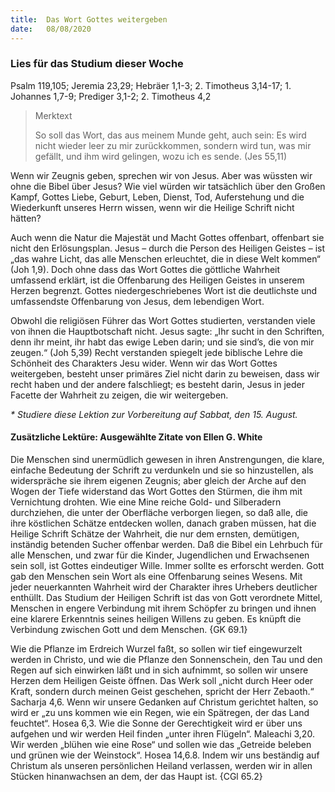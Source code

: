 ```yaml
---
title:  Das Wort Gottes weitergeben
date:   08/08/2020
---
```


### Lies für das Studium dieser Woche
Psalm 119,105; Jeremia 23,29; Hebräer 1,1-3; 2. Timotheus 3,14-17; 1. Johannes 1,7-9; Prediger 3,1-2; 2. Timotheus 4,2

> <p>Merktext</p>
> So soll das Wort, das aus meinem Munde geht, auch sein: Es wird nicht wieder leer zu mir zurückkommen, sondern wird tun, was mir gefällt, und ihm wird gelingen, wozu ich es sende. (Jes 55,11)

Wenn wir Zeugnis geben, sprechen wir von Jesus. Aber was wüssten wir ohne die Bibel über Jesus? Wie viel würden wir tatsächlich über den Großen Kampf, Gottes Liebe, Geburt, Leben, Dienst, Tod, Auferstehung und die Wiederkunft unseres Herrn wissen, wenn wir die Heilige Schrift nicht hätten?

Auch wenn die Natur die Majestät und Macht Gottes offenbart, offenbart sie nicht den Erlösungsplan. Jesus – durch die Person des Heiligen Geistes – ist „das wahre Licht, das alle Menschen erleuchtet, die in diese Welt kommen“ (Joh 1,9). Doch ohne dass das Wort Gottes die göttliche Wahrheit umfassend erklärt, ist die Offenbarung des Heiligen Geistes in unserem Herzen begrenzt. Gottes niedergeschriebenes Wort ist die deutlichste und umfassendste Offenbarung von Jesus, dem lebendigen Wort.

Obwohl die religiösen Führer das Wort Gottes studierten, verstanden viele von ihnen die Hauptbotschaft nicht. Jesus sagte: „Ihr sucht in den Schriften, denn ihr meint, ihr habt das ewige Leben darin; und sie sind’s, die von mir zeugen.“ (Joh 5,39) Recht verstanden spiegelt jede biblische Lehre die Schönheit des Charakters Jesu wider. Wenn wir das Wort Gottes weitergeben, besteht unser primäres Ziel nicht darin zu beweisen, dass wir recht haben und der andere falschliegt; es besteht darin, Jesus in jeder Facette der Wahrheit zu zeigen, die wir weitergeben.

_* Studiere diese Lektion zur Vorbereitung auf Sabbat, den 15. August._

#### Zusätzliche Lektüre: Ausgewählte Zitate von Ellen G. White

Die Menschen sind unermüdlich gewesen in ihren Anstrengungen, die klare, einfache Bedeutung der Schrift zu verdunkeln und sie so hinzustellen, als widerspräche sie ihrem eigenen Zeugnis; aber gleich der Arche auf den Wogen der Tiefe widerstand das Wort Gottes den Stürmen, die ihm mit Vernichtung drohten. Wie eine Mine reiche Gold- und Silberadern durchziehen, die unter der Oberfläche verborgen liegen, so daß alle, die ihre köstlichen Schätze entdecken wollen, danach graben müssen, hat die Heilige Schrift Schätze der Wahrheit, die nur dem ernsten, demütigen, inständig betenden Sucher offenbar werden. Daß die Bibel ein Lehrbuch für alle Menschen, und zwar für die Kinder, Jugendlichen und Erwachsenen sein soll, ist Gottes eindeutiger Wille. Immer sollte es erforscht werden. Gott gab den Menschen sein Wort als eine Offenbarung seines Wesens. Mit jeder neuerkannten Wahrheit wird der Charakter ihres Urhebers deutlicher enthüllt. Das Studium der Heiligen Schrift ist das von Gott verordnete Mittel, Menschen in engere Verbindung mit ihrem Schöpfer zu bringen und ihnen eine klarere Erkenntnis seines heiligen Willens zu geben. Es knüpft die Verbindung zwischen Gott und dem Menschen. {GK 69.1}

Wie die Pflanze im Erdreich Wurzel faßt, so sollen wir tief eingewurzelt werden in Christo, und wie die Pflanze den Sonnenschein, den Tau und den Regen auf sich einwirken läßt und in sich aufnimmt, so sollen wir unsere Herzen dem Heiligen Geiste öffnen. Das Werk soll „nicht durch Heer oder Kraft, sondern durch meinen Geist geschehen, spricht der Herr Zebaoth.“ Sacharja 4,6. Wenn wir unsere Gedanken auf Christum gerichtet halten, so wird er „zu uns kommen wie ein Regen, wie ein Spätregen, der das Land feuchtet“. Hosea 6,3. Wie die Sonne der Gerechtigkeit wird er über uns aufgehen und wir werden Heil finden „unter ihren Flügeln“. Maleachi 3,20. Wir werden „blühen wie eine Rose“ und sollen wie das „Getreide beleben und grünen wie der Weinstock“. Hosea 14,6.8. Indem wir uns beständig auf Christum als unseren persönlichen Heiland verlassen, werden wir in allen Stücken hinanwachsen an dem, der das Haupt ist. {CGl 65.2}